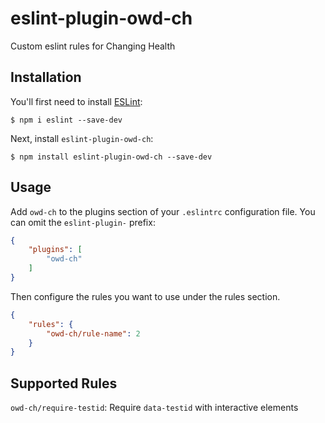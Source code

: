 # eslint-plugin-owd-ch

Custom eslint rules for Changing Health

## Installation

You'll first need to install [ESLint](http://eslint.org):

```
$ npm i eslint --save-dev
```

Next, install `eslint-plugin-owd-ch`:

```
$ npm install eslint-plugin-owd-ch --save-dev
```


## Usage

Add `owd-ch` to the plugins section of your `.eslintrc` configuration file. You can omit the `eslint-plugin-` prefix:

```json
{
    "plugins": [
        "owd-ch"
    ]
}
```


Then configure the rules you want to use under the rules section.

```json
{
    "rules": {
        "owd-ch/rule-name": 2
    }
}
```

## Supported Rules

`owd-ch/require-testid`: Require `data-testid` with interactive elements
